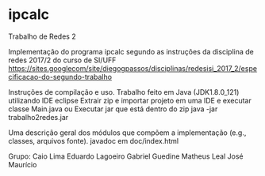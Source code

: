 # ipcalc
Trabalho de Redes 2

Implementação do programa ipcalc segundo as instruções da disciplina de redes 2017/2 do curso de SI/UFF
https://sites.googlecom/site/diegogpassos/disciplinas/redesisi_2017_2/especificacao-do-segundo-trabalho

Instruções de compilação e uso.
  Trabalho feito em Java (JDK1.8.0_121) utilizando IDE eclipse
  Extrair zip e importar projeto em uma IDE e executar classe Main.java
  ou
  Executar jar que está dentro do zip
  java -jar trabalho2redes.jar
  
Uma descrição geral dos módulos que compõem a implementação (e.g., classes, arquivos fonte).
  javadoc em doc/index.html

Grupo:
  Caio Lima
  Eduardo Lagoeiro
  Gabriel Guedine
  Matheus Leal
  José Maurício

